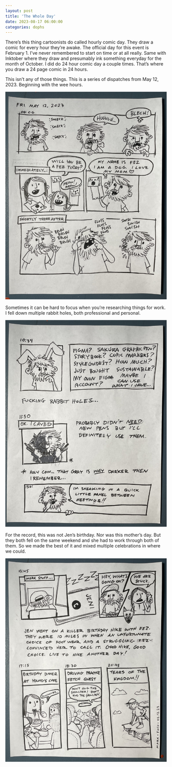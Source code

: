 ```yaml
---
layout: post
title: 'The Whole Day'
date: 2023-08-17 06:00:00
categories: dophs
---
```


There’s this thing cartoonists do called hourly comic day. They draw a comic for every hour they’re awake. The official day for this event is February 1. I’ve never remembered to start on time or at all really. Same with Inktober where they draw and presumably ink something everyday for the month of October. I did do 24 hour comic day a couple times. That’s where you draw a 24 page comic in 24 hours.

This isn’t any of those things. This is a series of dispatches from May 12, 2023. Beginning with the wee hours.

![](../../images/230817/003_051223_001_the_whole_day.jpg)

Sometimes it can be hard to focus when you’re researching things for work. I fell down multiple rabbit holes, both professional and personal.

![](../../images/230817/003_051223_002_the_whole_day.jpg)

For the record, this was not Jen’s birthday. Nor was this mother’s day. But they both fell on the same weekend and she had to work through both of them. So we made the best of it and mixed multiple celebrations in where we could.

![](../../images/230817/003_051223_003_the_whole_day.jpg)
